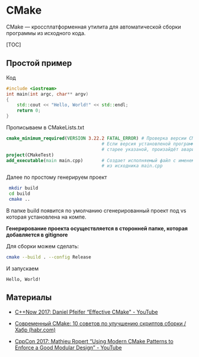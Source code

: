 # CMake

CMake — кроcсплатформенная утилита для автоматической сборки программы из исходного кода. 

[TOC]



## Простой пример

Код

```c++
#include <iostream>
int main(int argc, char** argv)
{
	std::cout << "Hello, World!" << std::endl;
	return 0;
}
```

Прописываем в CMakeLists.txt

```cmake
cmake_minimum_required(VERSION 3.22.2 FATAL_ERROR) # Проверка версии CMake.
									# Если версия установленой программы
									# старее указаной, произайдёт аварийный выход.
project(CMakeTest)
add_executable(main main.cpp)		# Создает исполняемый файл с именем main
									# из исходника main.cpp
```

Далее по простому генерируем проект


```bash
 mkdir build
 cd build
 cmake ..
```

В папке build появится по умолчанию сгенерированный проект под vs которая установлена на компе.

**Генерирование проекта осуществляется в сторонней папке, которая добавляется в gitignore**

Для сборки можем сделать:

```bash
cmake --build . --config Release
```

И запускаем

```bash.\Release\main.exe
Hello, World!
```

## Материалы

- [C++Now 2017: Daniel Pfeifer “Effective CMake" - YouTube](https://www.youtube.com/watch?v=bsXLMQ6WgIk)

- [Современный CMake: 10 советов по улучшению скриптов сборки / Хабр (habr.com)](https://habr.com/ru/post/330902/)

- [CppCon 2017: Mathieu Ropert “Using Modern CMake Patterns to Enforce a Good Modular Design” - YouTube](https://www.youtube.com/watch?v=eC9-iRN2b04)

  

